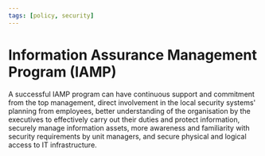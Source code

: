 ```yaml
---
tags: [policy, security]
---
```


# Information Assurance Management Program (IAMP)

A successful IAMP program can have continuous support and commitment from the
top management, direct involvement in the local security systems' planning from
employees, better understanding of the organisation by the executives to
effectively carry out their duties and protect information, securely manage
information assets, more awareness and familiarity with security requirements by
unit managers, and secure physical and logical access to IT infrastructure.
